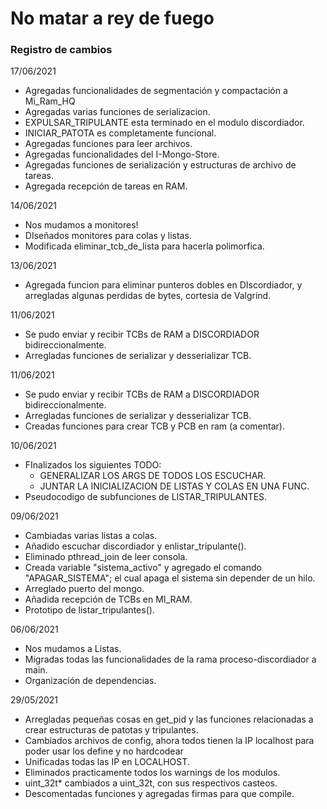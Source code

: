 # No matar a rey de fuego

### Registro de cambios
17/06/2021
+ Agregadas funcionalidades de segmentación y compactación a Mi_Ram_HQ
+ Agregadas varias funciones de serializacion.
+ EXPULSAR_TRIPULANTE esta terminado en el modulo discordiador.
+ INICIAR_PATOTA es completamente funcional.
+ Agregadas funciones para leer archivos.
+ Agregadas funcionalidades del I-Mongo-Store.
+ Agregadas funciones de serialización y estructuras de archivo de tareas.
+ Agregada recepción de tareas en RAM.

14/06/2021
+ Nos mudamos a monitores!
+ DIseñados monitores para colas y listas.
+ Modificada eliminar_tcb_de_lista para hacerla polimorfica.

13/06/2021
+ Agregada funcion para eliminar punteros dobles en DIscordiador, y arregladas algunas perdidas de bytes, cortesia de Valgrind.

11/06/2021
+ Se pudo enviar y recibir TCBs de RAM a DISCORDIADOR bidireccionalmente.
+ Arregladas funciones de serializar y desserializar TCB.

11/06/2021
+ Se pudo enviar y recibir TCBs de RAM a DISCORDIADOR bidireccionalmente.
+ Arregladas funciones de serializar y desserializar TCB.
+ Creadas funciones para crear TCB y PCB en ram (a comentar).

10/06/2021
+ FInalizados los siguientes TODO:  
    - GENERALIZAR LOS ARGS DE TODOS LOS  ESCUCHAR.  
    - JUNTAR LA INICIALIZACION DE LISTAS Y COLAS EN UNA FUNC.  
+ Pseudocodigo de subfunciones de LISTAR_TRIPULANTES.

09/06/2021
+ Cambiadas varias listas a colas.
+ Añadido escuchar discordiador y enlistar_tripulante().
+ Eliminado pthread_join de leer consola.
+ Creada variable "sistema_activo" y agregado el comando "APAGAR_SISTEMA"; el cual apaga el sistema sin depender de un hilo.
+ Arreglado puerto del mongo.
+ Añadida recepción de TCBs en MI_RAM.
+ Prototipo de listar_tripulantes().

06/06/2021
+ Nos mudamos a Listas.
+ Migradas todas las funcionalidades de la rama proceso-discordiador a main.
+ Organización de dependencias.

29/05/2021
+ Arregladas pequeñas cosas en get_pid y las funciones relacionadas a crear estructuras de patotas y tripulantes.
+ Cambiados archivos de config, ahora todos tienen la IP localhost para poder usar los define y no hardcodear
+ Unificadas todas las IP en LOCALHOST.
+ Eliminados practicamente todos los warnings de los modulos.
+ uint_32t* cambiados a uint_32t, con sus respectivos casteos. 
+ Descomentadas funciones y agregadas firmas para que compile.
